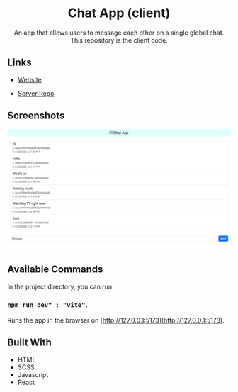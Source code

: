 <h1 align="center">Chat App (client)</h1>

<p align="center">An app that allows users to message each other on a single global chat. This repository is the client code.</p>

## Links

- [Website]()

- [Server Repo](https://github.com/cyoung-sudo/chat-app-server)

## Screenshots

![](/public/screenshot1.png)

## Available Commands

In the project directory, you can run:

### `npm run dev" : "vite"`,

Runs the app in the browser on [http://127.0.0.1:5173](http://127.0.0.1:5173).

## Built With

- HTML
- SCSS
- Javascript
- React